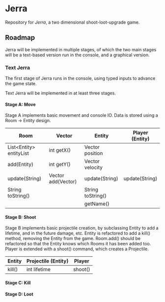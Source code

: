 # Jerra

Repository for *Jerra*, a two dimensional shoot-loot-upgrade game.

## Roadmap

Jerra will be implemented in multiple stages, of which the two main stages will be a text-based version run in the console, and a graphical version.

### Text Jerra

The first stage of Jerra runs in the console, using typed inputs to advance the game state.

Text Jerra will be implemented in at least three stages.

#### Stage A: Move

Stage A implements basic movement and console IO. Data is stored using a Room -> Entity design.

 Room | Vector | Entity | Player (Entity)
--- | --- | --- | --- |
List\<Entity> entityList | int getX() | Vector position |
add(Entity) | int getY() | Vector velocity |
update(String) | Vector add(Vector) | update(String) | update(String)
String toString() | | String toString() |
| | | getName()

#### Stage B: Shoot

Stage B implements basic projectile creation, by subclassing Entity to add a lifetime, and in the future damage, etc. Entity is refactored to add a kill() method, removing the Entity from the game. Room.add() should be refactored so that the Entity knows which Rooms it has been added too. Player is extended with a shoot() command, which creates a Projectile.

Entity | Projectile (Entity) | Player |
--- | --- | --- |
kill() | int lifetime | shoot() |

#### Stage C: Kill

#### Stage D: Loot
